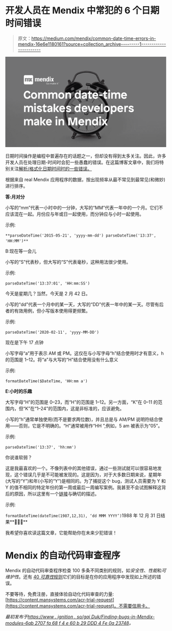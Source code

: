 # 开发人员在 Mendix 中常犯的 6 个日期时间错误

> 原文：<https://medium.com/mendix/common-date-time-errors-in-mendix-16e6e1180161?source=collection_archive---------1----------------------->

![](img/b4c44f54a3583c000332e0521e23136e.png)

日期时间操作是编程中普遍存在的话题之一，但却没有得到太多关注。因此，许多开发人员在处理日期-时间时会犯一些愚蠢的错误。在这篇博客文章中，我们将特别关注[解析/格式化日期时间时的一些错误。](https://docs.mendix.com/refguide/parse-and-format-date-function-calls)

根据来自 real Mendix 应用程序的数据，按出现频率从最不常见到最常见(和微妙)进行排序。

**答:月对分**

小写的“mm”代表一小时中的一分钟，大写的“MM”代表一年中的一个月。它们不应该混在一起。月份应与年或日一起使用，而分钟应与小时一起使用。

示例:

`**parseDateTime('2015-05-21', 'yyyy-mm-dd')
parseDateTime('13:37', 'HH:MM')**`

B:现在等一会儿

小写的“S”代表秒，但大写的“S”代表毫秒，这种用法很少使用。

示例:

`parseDateTime('13:37:01', 'HH:mm:SS')`

今天是星期几？当然，今天是 2 月 42 日。

小写的“dd”代表一个月中的某一天，大写的“DD”代表一年中的某一天。尽管有后者的有效用例，但小写版本使用得更频繁。

示例:

`parseDateTime('2020-02-11', 'yyyy-MM-DD')`

现在是下午 17 点钟

小写字母“a”用于表示 AM 或 PM。这仅在与小写字母“h”结合使用时才有意义，h 的范围是 1–12。将“a”与大写的“H”结合使用没有什么意义

示例:

`formatDateTime($DateTime, 'HH:mm a')`

**E:小时的乐趣**

大写字母“H”的范围是 0–23，而“H”的范围是 1–12。另一方面，“K”在 0–11 的范围内，但“K”在“1–24”的范围内，这是非标准的，应该避免。

小写的“h”通常单独使用(而不是要求两位数)，并且总是与 AM/PM 说明符结合使用——否则，它是不明确的。“H”通常被用作“HH ”,例如，5 am 被表示为“05”。

示例:

`parseDateTime('13:37', 'hh:mm')`

你说谁软弱？

这是我最喜欢的一个。不像列表中的其他错误，通过一些测试就可以很容易地发现，这个错误几乎是不可能被发现的。这是因为，对于大多数日期来说，星期年(大写的“Y”)和年(小写的“Y”)是相同的。为了捕捉这个 bug，测试人员需要为 Y 和 Y 的值不相同的特定年份的第一周或最后一周编写案例。我甚至不会试图解释这背后的原因，所以这里有一个[链接](https://docs.oracle.com/javase/7/docs/api/java/util/GregorianCalendar.html)与确切的描述。

示例:

`formatDateTime(dateTime(1987,12,31), ‘dd MMM YYYY’)`1988 年 12 月 31 日结果**🤯🤯🤯**

我希望你喜欢读这篇文章，它能帮助你在未来少犯错误！

# Mendix 的自动代码审查程序

Mendix 的自动代码审查程序检查 100 多条不同类别的规则，如*安全性*、*性能*和*可维护性*。还有 [40 *可靠性*规则](https://sdf-docs.mansystems.com/docs/acr-rules/reliability/)它们的目标是在你的应用程序中发现如上所述的错误。

不要等待，免费注册，直接体验自动化代码审查的力量:[https://content.mansystems.com/acr-trial-request](https://content.mansystems.com/acr-trial-request)。不需要信用卡。

*最初发布于*[*https://www . ignition . so/gaj Duk/Finding-bugs-in-Mendix-modules-6ab 2707 fa 68 f 4 e 60 b 29 DDD 4 Fe 0a 23748*](https://www.notion.so/gajduk/Common-date-time-errors-in-Mendix-a5fd80fb1ca04affa44b6e6dc674ce20)*。*